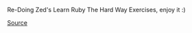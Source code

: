 Re-Doing Zed's Learn Ruby The Hard Way Exercises, enjoy it :)

[Source](http://learnrubythehardway.org/book/)
